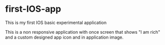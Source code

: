 # first-IOS-app
This is my first IOS basic experimental application

This is a non responsive application with once screen that shows "I am rich" and a custom designed app icon and in application image.
